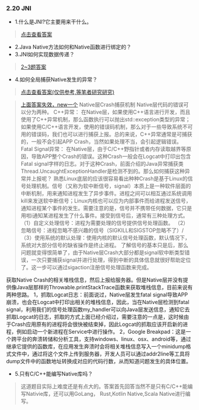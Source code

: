 ### 2.20 JNI

- 1.什么是JNI?它主要用来干什么。

> [点击查看答案](https://blog.csdn.net/carson_ho/article/details/73250163)

- 2.Java Native方法如何和Native函数进行绑定的？
- 3.JNI如何实现数据传递？

> [2~3题答案](https://www.cnblogs.com/DengGao/p/jni.html)

- 4.如何全局捕获Native发生的异常？

> [点击查看答案(仅供参考,等笔者研究研究)](https://blog.csdn.net/qq_22654613/article/details/87883403)

> [上面答案失效，new一个](https://www.cnblogs.com/heweiquan/p/10973201.html)
Native层Crash捕获机制
Native层代码的错误可以分为两种。
C++异常：
在Native层，如果使用C++语言进行开发，而且使用了C++异常机制，那么函数执行可以抛出std::exception类型的异常；如果使用C/C++语言开发，使用的错误码机制，那么对于一些导致系统不可用的错误码，我们也可以进行捕获上报。总的来说，C++异常通常是可捕获的，一般不会引起APP Crash，当然如果处理不当，会引起逻辑错误。
Fatal Signal异常：
在Native层，由于C/C++野指针或者内存读取越界等原因，导致APP整个Crash的错误。这种Crash一般会在Logcat中打印出包含Fatal signal字样的日志。对于这种Crash，前面介绍的Java异常捕获类Thread.UncaughtExceptionHandler是检测不到的。那么如何捕获这种异常并上报呢？
熟悉Linux底层的应该很容易看出种种Crash是基于Linux的信号处理机制。信号（又称为软中断信号，signal）本质上是一种软件层面的中断机制，用来通知进程发生了异步事件。进程之间可以相互通过系统调用kill来发送软中断信号；Linux内核也可以应为内部事件而给进程发送信号，通知进程某个事件的发生。需要注意的是，信号并不携带任何数据，它只是用啦i通知某进程发生了什么事件。接受到信号后，通常有三种处理方式。
（1）自定义处理信号：进程为需要处理的信号提供信号处理函数。
（2）忽略信号：进程忽略不感兴趣的信号（SIGKILL和SIGSTOP忽略不了）/
（3）使用系统的默认处理：使用内核的默认信号处理函数，默认情况下，系统对大部分信号的缺省操作是终止进程。
了解信号的基本只是后，那么问题就变得恨简单了，由于Native层Crash大部分都是signal软中断类型错误，一次只要捕获signal并进行处理，得到中断的具体信息就很好帮助定位了。这一步可以通过sigaction注册信号处理函数来完成。

获取Native Crash的相关堆栈信息，然后上报给服务器。但是Native层并没有提供像Java层那样的Throwable.printStackTrace函数来获取堆栈信息，目前来说有两种思路。
1，抓取Logcat日志：前面说过，Native层发生fatal signal导致APP崩溃，也会在Logcat中打印出相关的堆栈信息，因此，当在Native层检测到fatal signal，利用我们的信号处理函数my_handler可以向Java层发送信息，通知它去抓取Logcat的日志，抓取的方式上面已经介绍过，需要注意的一点是，这时候由于Crash应用原有的进程将会很快被结束掉，因此Logcat的抓取应该开启新的进程，例如启动一个新进程在Service中进行操作。
2，Google Breakpad：这是一个跨平台的奔溃转储和分析工具，支持windows、linux、osx、android等，通过继承它提供的函数库，在应用发生奔溃时会将相关堆栈信息写入一个minidump格式文件中，通过将这个文件上传到服务器，开发人员可以通过addr2line等工具将dump文件中的函数地址转换成对应的代码行数，从而知道问题发生的具体位置。

- 5.只有C/C++能编写Native库吗？

> 这道题目实际上难度还是有点大的。答案首先回答当然不是只有C/C++能编写Nativie库，还可以用GoLang，
> Rust,Kotlin Native,Scala Native进行编写。